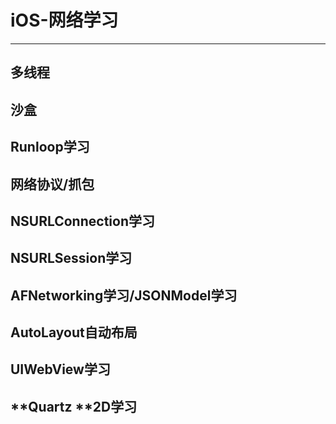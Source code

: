 # iOS-网络学习

---

## 多线程

## 沙盒

## Runloop学习

## 网络协议\/抓包

## NSURLConnection学习

## NSURLSession学习

## AFNetworking学习\/JSONModel学习

## AutoLayout自动布局

## UIWebView学习

## **Quartz **2D学习

